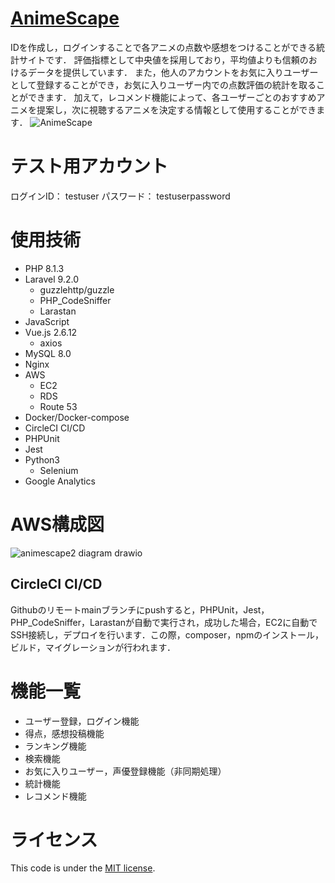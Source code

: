 # [AnimeScape](https://www.animescape.link/)
IDを作成し，ログインすることで各アニメの点数や感想をつけることができる統計サイトです．
評価指標として中央値を採用しており，平均値よりも信頼のおけるデータを提供しています．
また，他人のアカウントをお気に入りユーザーとして登録することができ，お気に入りユーザー内での点数評価の統計を取ることができます．
加えて，レコメンド機能によって、各ユーザーごとのおすすめアニメを提案し，次に視聴するアニメを決定する情報として使用することができます．
![AnimeScape](https://user-images.githubusercontent.com/73135261/168004693-4af85a24-00a2-4b81-8762-7f8359501331.PNG)

# テスト用アカウント
ログインID： testuser
パスワード： testuserpassword

# 使用技術
* PHP 8.1.3
* Laravel 9.2.0
	* guzzlehttp/guzzle
	* PHP_CodeSniffer
	* Larastan
* JavaScript
* Vue.js 2.6.12
	* axios
* MySQL 8.0
* Nginx
* AWS
	* EC2
	* RDS
	* Route 53
* Docker/Docker-compose
* CircleCI CI/CD
* PHPUnit
* Jest
* Python3
	* Selenium
* Google Analytics

# AWS構成図
![animescape2 diagram drawio](https://user-images.githubusercontent.com/73135261/159098588-71cb46a8-715d-4c5f-9ad4-3936b8751fbe.png)

## CircleCI CI/CD
Githubのリモートmainブランチにpushすると，PHPUnit，Jest，PHP_CodeSniffer，Larastanが自動で実行され，成功した場合，EC2に自動でSSH接続し，デプロイを行います．この際，composer，npmのインストール，ビルド，マイグレーションが行われます．

# 機能一覧
* ユーザー登録，ログイン機能
* 得点，感想投稿機能
* ランキング機能
* 検索機能
* お気に入りユーザー，声優登録機能（非同期処理）
* 統計機能
* レコメンド機能

# ライセンス
This code is under the [MIT license](https://opensource.org/licenses/MIT).
